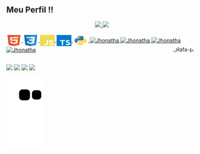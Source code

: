 ## Meu Perfil !!

<div align="center">
  <a href="https://github.com/Jhonatha-Ruan">
  <img height="167em" src="https://github-readme-stats.vercel.app/api?username=Jhonatha-Ruan&show_icons=true&theme=dark&include_all_commits=true&count_private=true"/>
  <img height="167em" src="https://github-readme-stats.vercel.app/api/top-langs/?username=Jhonatha-Ruan&layout=compact&langs_count=7&theme=dark"/>
</div>
  
<div style="display: inline_block"><br>
  <img align="center" alt="Jhonatha-HTML" height="30" width="40" src="https://raw.githubusercontent.com/devicons/devicon/master/icons/html5/html5-original.svg">
  <img align="center" alt="Jhonatha-CSS" height="30" width="40" src="https://raw.githubusercontent.com/devicons/devicon/master/icons/css3/css3-original.svg">
  <img align="center" alt="Jhonatha-Js" height="30" width="40" src="https://raw.githubusercontent.com/devicons/devicon/master/icons/javascript/javascript-plain.svg">
  <img align="center" alt="Jhonatha-Ts" height="30" width="40" src="https://raw.githubusercontent.com/devicons/devicon/master/icons/typescript/typescript-plain.svg">
  <img align="center" alt="Jhonatha" height="30" width="40" src="https://raw.githubusercontent.com/devicons/devicon/master/icons/python/python-original.svg">
  <img align="center" alt="Jhonatha" height="30" width="40" src="https://cdn.jsdelivr.net/gh/devicons/devicon/icons/jquery/jquery-original-wordmark.svg">
  <img align="center" alt="Jhonatha" height="30" width="40" src="https://cdn.jsdelivr.net/gh/devicons/devicon/icons/php/php-original.svg">
  <img align="center" alt="Jhonatha" height="30" width="40" src="https://cdn.jsdelivr.net/gh/devicons/devicon/icons/bootstrap/bootstrap-plain-wordmark.svg">
  <img align="center" alt="Jhonatha" height="30" width="40" src="https://cdn.jsdelivr.net/gh/devicons/devicon/icons/angularjs/angularjs-plain.svg">
  <img align="right" alt="Rafa-pic" height="150" style="border-radius:50px;" src="https://www.icegif.com/wp-content/uploads/mario-icegif-18.gif">
</div>
  
##
  
<div> 
  <a href="https://www.instagram.com/jhonatha.ruan/" target="_blank"><img src="https://img.shields.io/badge/-Instagram-%23E4405F?style=for-the-badge&logo=instagram&logoColor=white" target="_blank"></a>
  <a href="#" target="_blank"><img src="https://img.shields.io/badge/Discord-7289DA?style=for-the-badge&logo=discord&logoColor=white" target="_blank"></a>
  <a href = "mailto:jhonatanruan95@gmail.com"><img src="https://img.shields.io/badge/-Gmail-%23333?style=for-the-badge&logo=gmail&logoColor=white" target="_blank"></a>
  <a href="https://www.linkedin.com/in/jhonatha-ruan-314969211/" target="_blank"><img src="https://img.shields.io/badge/-LinkedIn-%230077B5?style=for-the-badge&logo=linkedin&logoColor=white" target="_blank"></a> 
</div>
  
![Snake animation](https://github.com/rafaballerini/rafaballerini/blob/output/github-contribution-grid-snake.svg)
